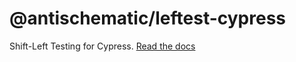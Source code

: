 # @antischematic/leftest-cypress

Shift-Left Testing for Cypress. [Read the docs](https://antischematic.github.io/leftest/)
